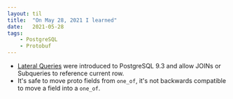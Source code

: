 ```yaml
---
layout: til
title:  "On May 28, 2021 I learned"
date:   2021-05-28
tags:
    - PostgreSQL
    - Protobuf
---
```


- [Lateral Queries](https://www.postgresql.org/docs/9.4/queries-table-expressions.html) were introduced to PostgreSQL 9.3 and allow JOINs or Subqueries to reference current row.
- It's safe to move proto fields from `one_of`, it's not backwards compatible to move a field into a `one_of`.